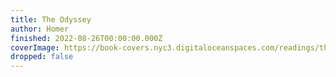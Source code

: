 ```yaml
---
title: The Odyssey
author: Homer
finished: 2022-08-26T00:00:00.000Z
coverImage: https://book-covers.nyc3.digitaloceanspaces.com/readings/the-odyssey-01.jpg
dropped: false
---
```


